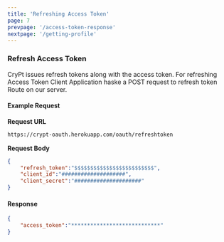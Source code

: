 ```yaml
---
title: 'Refreshing Access Token'
page: 7
prevpage: '/access-token-response'
nextpage: '/getting-profile'
---
```


### Refresh Access Token

CryPt issues refresh tokens along with the access token.
For refreshing Access Token Client Application haske a POST request to refresh token Route on our server.

#### Example Request

**Request URL**

```html
https://crypt-oauth.herokuapp.com/oauth/refreshtoken
```

**Request Body**

```json
{
    "refresh_token":"$$$$$$$$$$$$$$$$$$$$$$$$$",
    "client_id":"####################",
    "client_secret":"#####################"
}
```


#### Response

```json
{
    "access_token":"****************************"
}
```

